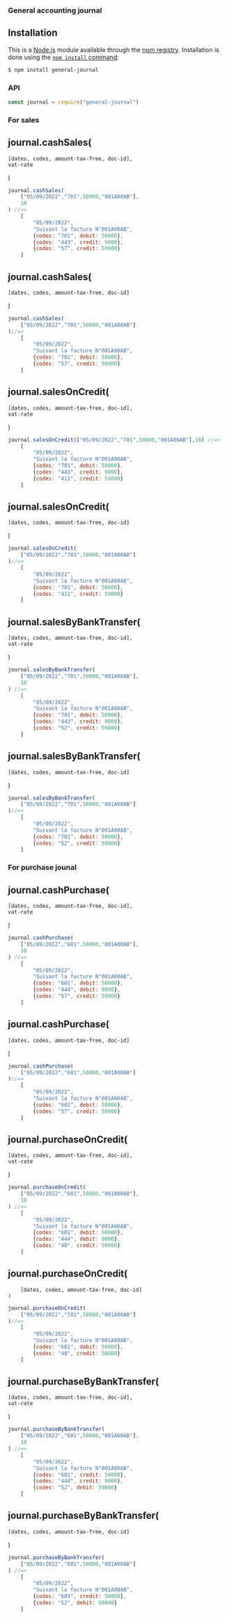 ### General accounting journal

## Installation

This is a [Node.js](https://nodejs.org/en/) module available through the
[npm registry](https://www.npmjs.com/). Installation is done using the
[`npm install` command](https://docs.npmjs.com/getting-started/installing-npm-packages-locally):

```sh
$ npm install general-journal
```

### API
```js
const journal = require("general-journal")
```

### For sales
## journal.cashSales(
	[dates, codes, amount-tax-free, doc-id], 
	vat-rate
)
```js
journal.cashSales(
	["05/09/2022","701",50000,"001A00AB"],
	18
) //=>
	[
		"05/09/2022",
		"Suivant la facture N°001A00AB",
		{codes: "701", debit: 50000},
		{codes: "443", credit: 9000},
		{codes: "57", credit: 59000}
	]
```
## journal.cashSales(
	[dates, codes, amount-tax-free, doc-id]
)
```js
journal.cashSales(
	["05/09/2022","701",50000,"001A00AB"]
)//=>
	[
		"05/09/2022",
		"Suivant la facture N°001A00AB",
		{codes: "701", debit: 50000},
		{codes: "57", credit: 50000}
	]
```

## journal.salesOnCredit(
	[dates, codes, amount-tax-free, doc-id], 
	vat-rate
)
```js
journal.salesOnCredit(["05/09/2022","701",50000,"001A00AB"],18) //=>
	[
		"05/09/2022",
		"Suivant la facture N°001A00AB",
		{codes: "701", debit: 50000},
		{codes: "443", credit: 9000},
		{codes: "411", credit: 59000}
	]
```
## journal.salesOnCredit(
	[dates, codes, amount-tax-free, doc-id]
)
```js
journal.salesOnCredit(
	["05/09/2022","701",50000,"001A00AB"]
)//=>
	[
		"05/09/2022",
		"Suivant la facture N°001A00AB",
		{codes: "701", debit: 50000},
		{codes: "411", credit: 50000}
	]
```

## journal.salesByBankTransfer(
	[dates, codes, amount-tax-free, doc-id], 
	vat-rate
)
```js
journal.salesByBankTransfer(
	["05/09/2022","701",50000,"001A00AB"],
	18
) //=>
	[
		"05/09/2022",
		"Suivant la facture N°001A00AB",
		{codes: "701", debit: 50000},
		{codes: "443", credit: 9000},
		{codes: "52", credit: 59000}
	]
```
## journal.salesByBankTransfer(
	[dates, codes, amount-tax-free, doc-id]
)
```js
journal.salesByBankTransfer(
	["05/09/2022","701",50000,"001A00AB"]
)//=>
	[
		"05/09/2022",
		"Suivant la facture N°001A00AB",
		{codes: "701", debit: 50000},
		{codes: "52", credit: 50000}
	]
```

### For purchase jounal

## journal.cashPurchase(
	[dates, codes, amount-tax-free, doc-id], 
	vat-rate
)
```js
journal.cashPurchase(
	["05/09/2022","601",50000,"001A00AB"],
	18
) //=>
	[
		"05/09/2022",
		"Suivant la facture N°001A00AB",
		{codes: "601", debit: 50000},
		{codes: "444", debit: 9000},
		{codes: "57", credit: 59000}
	]
```
## journal.cashPurchase(
	[dates, codes, amount-tax-free, doc-id]
)
```js
journal.cashPurchase(
	["05/09/2022","601",50000,"001A00AB"]
)//=>
	[
		"05/09/2022",
		"Suivant la facture N°001A00AB",
		{codes: "601", debit: 50000},
		{codes: "57", credit: 50000}
	]
```

## journal.purchaseOnCredit(
	[dates, codes, amount-tax-free, doc-id], 
	vat-rate
)
```js
journal.purchaseOnCredit(
	["05/09/2022","601",50000,"001A00AB"],
	18
) //=>
	[
		"05/09/2022",
		"Suivant la facture N°001A00AB",
		{codes: "601", debit: 50000},
		{codes: "444", debit: 9000},
		{codes: "40", credit: 59000}
	]
```
## journal.purchaseOnCredit(
		[dates, codes, amount-tax-free, doc-id]
	)
```js
journal.purchaseOnCredit(
	["05/09/2022","701",50000,"001A00AB"]
)//=>
	[
		"05/09/2022",
		"Suivant la facture N°001A00AB",
		{codes: "601", debit: 50000},
		{codes: "40", credit: 50000}
	]
```

## journal.purchaseByBankTransfer(
	[dates, codes, amount-tax-free, doc-id], 
	vat-rate
)
```js
journal.purchaseByBankTransfer(
	["05/09/2022","601",50000,"001A00AB"],
	18
) //=>
	[
		"05/09/2022",
		"Suivant la facture N°001A00AB",
		{codes: "601", credit: 50000},
		{codes: "444", credit: 9000},
		{codes: "52", debit: 59000}
	]
```
## journal.purchaseByBankTransfer(
	[dates, codes, amount-tax-free, doc-id]
)
```js
journal.purchaseByBankTransfer(
	["05/09/2022","601",50000,"001A00AB"]
) //=>
	[
		"05/09/2022",
		"Suivant la facture N°001A00AB",
		{codes: "601", credit: 50000},
		{codes: "52", debit: 50000}
	]
```
